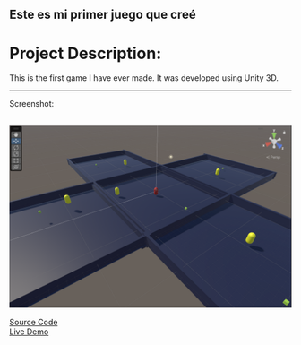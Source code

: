 ## Este es mi primer juego que creé

# Project Description:  

This is the first game I have ever made. It was developed using Unity 3D.  

---
Screenshot:  

<br><img src="images/primerjuegoscreen.png?raw=true"/>

[Source Code]()  
[Live Demo](/demos/unity/PrimerJuego/index.html)
